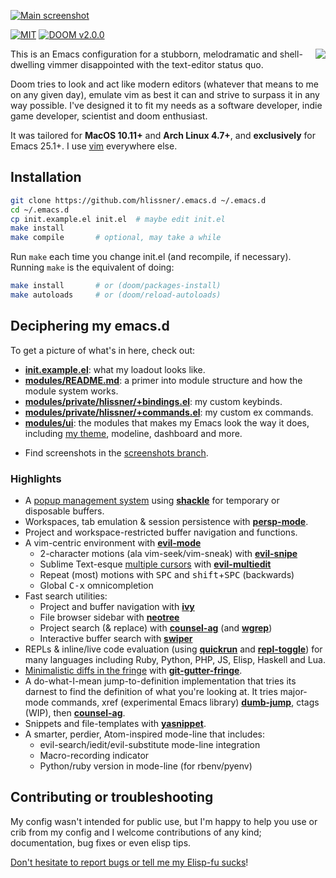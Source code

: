 [![Main screenshot](https://raw.githubusercontent.com/hlissner/.emacs.d/screenshots/main.png?raw=true)][sc]

[![MIT](https://img.shields.io/badge/license-MIT-green.svg)](./LICENSE)
[![DOOM v2.0.0](https://img.shields.io/badge/DOOM-v2.0.0-blue.svg)](./init.el)

<a href="http://ultravioletbat.deviantart.com/art/Yay-Evil-111710573">
  <img src="https://raw.githubusercontent.com/hlissner/.emacs.d/screenshots/cacochan.png" align="right" />
</a>

This is an Emacs configuration for a stubborn, melodramatic and
shell-dwelling vimmer disappointed with the text-editor status quo.

Doom tries to look and act like modern editors (whatever that means to
me on any given day), emulate vim as best it can and strive to surpass
it in any way possible. I've designed it to fit my needs as a software
developer, indie game developer, scientist and doom enthusiast.

It was tailored for **MacOS 10.11+** and **Arch Linux 4.7+**, and
**exclusively** for Emacs 25.1+. I use [vim] everywhere else.

## Installation

```bash
git clone https://github.com/hlissner/.emacs.d ~/.emacs.d
cd ~/.emacs.d
cp init.example.el init.el  # maybe edit init.el
make install
make compile       # optional, may take a while
```

Run `make` each time you change init.el (and recompile, if necessary).
Running `make` is the equivalent of doing:

```bash
make install       # or (doom/packages-install)
make autoloads     # or (doom/reload-autoloads)
```

## Deciphering my emacs.d

To get a picture of what's in here, check out:

* **[init.example.el](init.example.el)**: what my loadout looks like.
* **[modules/README.md](modules/README.md)**: a primer into module
  structure and how the module system works.
* **[modules/private/hlissner/+bindings.el](modules/private/hlissner/+bindings.el)**:
  my custom keybinds.
* **[modules/private/hlissner/+commands.el](modules/private/hlissner/+commands.el)**:
  my custom ex commands.
* **[modules/ui](modules/ui)**: the modules that makes my Emacs look
  the way it does, including [my theme][doom-theme], modeline,
  dashboard and more.
+ Find screenshots in the [screenshots branch][sc].

### Highlights

* A [popup management system](core/core-popups.el) using **[shackle]**
  for temporary or disposable buffers.
* Workspaces, tab emulation & session persistence with
  **[persp-mode]**.
* Project and workspace-restricted buffer navigation and functions.
* A vim-centric environment with **[evil-mode]**
  * 2-character motions (ala vim-seek/vim-sneak) with **[evil-snipe]**
  * Sublime Text-esque [multiple cursors][sc-multiedit] with
    **[evil-multiedit]**
  * Repeat (most) motions with <kbd>SPC</kbd> and
    <kbd>shift</kbd>+<kbd>SPC</kbd> (backwards)
  * Global <kbd>C-x</kbd> omnicompletion
* Fast search utilities:
  * Project and buffer navigation with **[ivy]**
  * File browser sidebar with **[neotree]**
  * Project search (& replace) with **[counsel-ag]** (and **[wgrep]**)
  * Interactive buffer search with **[swiper]**
* REPLs & inline/live code evaluation (using **[quickrun]** and
  **[repl-toggle]**) for many languages including Ruby, Python, PHP,
  JS, Elisp, Haskell and Lua.
* [Minimalistic diffs in the fringe][sc-diffs] with **[git-gutter-fringe]**.
* A do-what-I-mean jump-to-definition implementation that tries its
  darnest to find the definition of what you're looking at. It tries
  major-mode commands, xref (experimental Emacs library)
  **[dumb-jump]**, ctags (WIP), then **[counsel-ag]**.
* Snippets and file-templates with **[yasnippet]**.
* A smarter, perdier, Atom-inspired mode-line that includes:
  * evil-search/iedit/evil-substitute mode-line integration
  * Macro-recording indicator
  * Python/ruby version in mode-line (for rbenv/pyenv)

## Contributing or troubleshooting

My config wasn't intended for public use, but I'm happy to help you
use or crib from my config and I welcome contributions of any kind;
documentation, bug fixes or even elisp tips.

[Don't hesitate to report bugs or tell me my Elisp-fu sucks](https://github.com/hlissner/.emacs.d/issues/new)!


[yay-evil]: http://ultravioletbat.deviantart.com/art/Yay-Evil-111710573
[Cask]: https://github.com/cask/cask

[company-mode]: https://melpa.org/#/company
[counsel-ag]: https://melpa.org/#/counsel
[dumb-jump]: https://melpa.org/#/dumb-jump
[evil-mode]: https://melpa.org/#/evil
[evil-multiedit]: https://melpa.org/#/evil-multiedit
[evil-snipe]: https://melpa.org/#/evil-snipe
[git-gutter-fringe]: https://melpa.org/#/git-gutter-fringe
[ivy]: https://melpa.org/#/ivy
[neotree]: https://melpa.org/#/neotree
[quickrun]: https://melpa.org/#/quickrun
[repl-toggle]: https://melpa.org/#/repl-toggle
[shackle]: https://melpa.org/#/shackle
[swiper]: https://melpa.org/#/swiper
[wgrep]: https://melpa.org/#/wgrep
[persp-mode]: https://melpa.org/#/persp-mode
[yasnippet]: https://melpa.org/#/yasnippet

[sc]: https://github.com/hlissner/.emacs.d/tree/screenshots
[sc-diffs]: https://github.com/hlissner/.emacs.d/blob/screenshots/git-gutter.png?raw=true
[sc-multiedit]: https://raw.githubusercontent.com/hlissner/evil-multiedit/screenshots/main.gif?raw=true
[vim]: https://github.com/hlissner/.vim
[doom-theme]: https://github.com/hlissner/emacs-doom-theme
